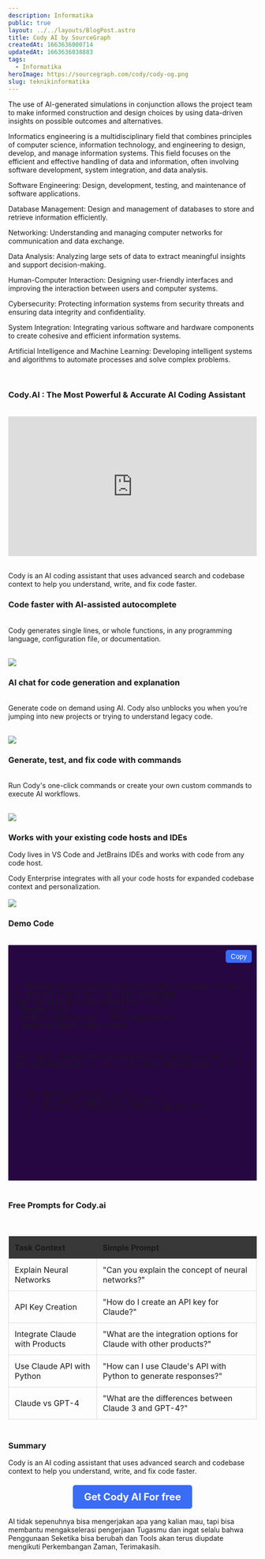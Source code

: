 ```yaml
---
description: Informatika
public: true
layout: ../../layouts/BlogPost.astro
title: Cody AI by SourceGraph
createdAt: 1663636000714
updatedAt: 1663636038883
tags:
  - Informatika
heroImage: https://sourcegraph.com/cody/cody-og.png
slug: teknikinformatika
---
```


The use of AI-generated simulations in conjunction allows the project team to make informed construction and design choices by using data-driven insights on possible outcomes and alternatives. 

Informatics engineering is a multidisciplinary field that combines principles of computer science, information technology, and engineering to design, develop, and manage information systems. This field focuses on the efficient and effective handling of data and information, often involving software development, system integration, and data analysis.

Software Engineering: Design, development, testing, and maintenance of software applications.

Database Management: Design and management of databases to store and retrieve information efficiently.

Networking: Understanding and managing computer networks for communication and data exchange.

Data Analysis: Analyzing large sets of data to extract meaningful insights and support decision-making.

Human-Computer Interaction: Designing user-friendly interfaces and improving the interaction between users and computer systems.

Cybersecurity: Protecting information systems from security threats and ensuring data integrity and confidentiality.

System Integration: Integrating various software and hardware components to create cohesive and efficient information systems.

Artificial Intelligence and Machine Learning: Developing intelligent systems and algorithms to automate processes and solve complex problems.


<br>

### Cody.AI : The Most Powerful & Accurate AI Coding Assistant
<br>

<div style="position: relative; padding-bottom: 56.25%; height: 0; overflow: hidden; max-width: 100%; height: auto;">
  <iframe style="position: absolute; top: 0; left: 0; width: 100%; height: 100%;" src="https://www.youtube.com/embed/ercrtmYRvD8" title="YouTube video player" frameborder="0" allow="accelerometer; autoplay; clipboard-write; encrypted-media; gyroscope; picture-in-picture; web-share" allowfullscreen></iframe>
</div>
<br>

Cody is an AI coding assistant that uses advanced search and codebase context to help you understand, write, and fix code faster.

### Code faster with AI-assisted autocomplete
<br>
Cody generates single lines, or whole functions, in any programming language, configuration file, or documentation.
<br><br>

![](https://sourcegraph.com/assets/cody/single-line-autocomplete.svg)


### AI chat for code generation and explanation
<br>
Generate code on demand using AI. Cody also unblocks you when you’re jumping into new projects or trying to understand legacy code.
<br><br>

![](https://sourcegraph.com/assets/cody/cody-chat-interface-light-v2.svg)


### Generate, test, and fix code with commands
<br>
Run Cody's one-click commands or create your own custom commands to execute AI workflows.
 <br><br>

 ![](https://sourcegraph.com/cody/explain-code.svg)


### Works with your existing code hosts and IDEs
Cody lives in VS Code and JetBrains IDEs and works with code from any code host.

Cody Enterprise integrates with all your code hosts for expanded codebase context and personalization.
<br><br>
![](https://i.ibb.co.com/mR50J2s/image.png)


### Demo Code
<br>

<div style="position: relative; background: #270741; padding: 10px; overflow-x: auto; white-space: pre-wrap; word-wrap: break-word;">
    <button style="position: absolute; top: 10px; right: 10px; background: #3a6cf4; color: #fff; border: none; padding: 5px 10px; cursor: pointer; border-radius: 5px; font-size: 14px;" onclick="copyToClipboard()">Copy</button>
    <pre id="code-content">
// UpdateSubscriptionOptions describes a change to apply to a subscription
// Any nil field will be left unchanged
type UpdateSubscriptionOptions struct {
  NewSeatCount         *int
  NewBillingInterval   *BillingInterval
  NewCancelAtPeriodEnd *bool
}

func (opts UpdateCustomerOptions) Validate() error {
   if opts.NewSeatCount != nil {
      if *opts.NewSeatCount <= 0 {
        }
    }

    if opts.NewBillingInterval != nil {
        if !opts.NewBillingInterval.IsValid() {
            return invalidValueError(“NewBillingInterval”)
        }
    }
}

</div> <br>

### Free Prompts for Cody.ai 
<br>
<div style="overflow-x: auto;">
    <table style="width: 100%; border-collapse: collapse; margin: 20px 0;">
        <thead>
            <tr>
                <th style="padding: 12px; text-align: left; background-color: #383838;">Task Context</th>
                <th style="padding: 12px; text-align: left; background-color: #383838;">Simple Prompt</th>
            </tr>
        </thead>
        <tbody>
            <tr>
                <td style="padding: 12px; border: 1px solid #ddd;">Explain Neural Networks</td>
                <td style="padding: 12px; border: 1px solid #ddd;">"Can you explain the concept of neural networks?"</td>
            </tr>
            <tr>
                <td style="padding: 12px; border: 1px solid #ddd;">API Key Creation</td>
                <td style="padding: 12px; border: 1px solid #ddd;">"How do I create an API key for Claude?"</td>
            </tr>
            <tr>
                <td style="padding: 12px; border: 1px solid #ddd;">Integrate Claude with Products</td>
                <td style="padding: 12px; border: 1px solid #ddd;">"What are the integration options for Claude with other products?"</td>
            </tr>
            <tr>
                <td style="padding: 12px; border: 1px solid #ddd;">Use Claude API with Python</td>
                <td style="padding: 12px; border: 1px solid #ddd;">"How can I use Claude's API with Python to generate responses?"</td>
            </tr>
            <tr>
                <td style="padding: 12px; border: 1px solid #ddd;">Claude vs GPT-4</td>
                <td style="padding: 12px; border: 1px solid #ddd;">"What are the differences between Claude 3 and GPT-4?"</td>
            </tr>
        </tbody>
    </table>
</div>


### Summary
Cody is an AI coding assistant that uses advanced search and codebase context to help you understand, write, and fix code faster.

<div style="text-align: center; margin-top: 20px;">
  <a href="https://sourcegraph.com/cody" target="_blank" style="display: inline-block; padding: 12px 23px; font-size: 20px; font-weight: bold; color: #ffffff; background-color: #3a6cf4; text-decoration: none; border-radius: 5px;">Get Cody AI For free</a>
</div>

<br>
AI tidak sepenuhnya bisa mengerjakan apa yang kalian mau, tapi bisa membantu mengakselerasi pengerjaan Tugasmu dan ingat selalu bahwa Penggunaan Seketika bisa berubah dan Tools akan terus diupdate mengikuti Perkembangan Zaman, Terimakasih.





<script>
    function copyToClipboard() {
        const codeContent = document.getElementById('code-content').innerText;
        navigator.clipboard.writeText(codeContent).then(() => {
            alert('Code copied to clipboard!');
        }, (err) => {
            alert('Failed to copy code: ' + err);
        });
    }
</script>





<script>
    document.addEventListener('contextmenu', function (event) {
        event.preventDefault();
    });
</script>


